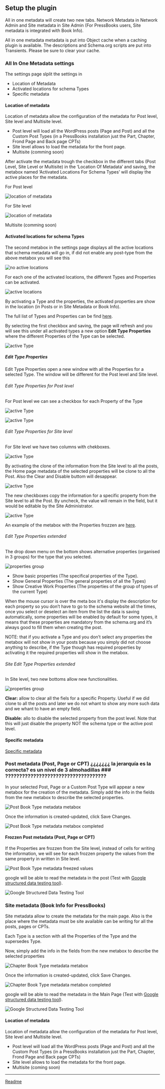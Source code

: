 ## Setup the plugin

All in one metadata will create two new tabs. Network Metadata in Network Admin and Site metadata in Site Admin (For PressBooks users, Site metadata is integrated with Book Info).

All in one metadata metadata is put into Object cache when a caching plugin is available. The descriptions and Schema.org scripts are put into Transients. Please be sure to clear your cache.

### All In One Metadata settings
The settings page slplit the settings in
* Location of Metadata
* Activated locations for schema Types
* Specific metadata

#### Location of metadata
Location of metadata allow the configuration of the metadata for Post level, Site level and Multisite level.

* Post level will load all the WordPress posts (Page and Post) and all the Custom Post Types (in a PressBooks installation just the Part, Chapter, Frond Page and Back page CPTs)
* Site level allows to load the metadata for the front page.
* Multisite (comming soon)

After activate the metadata trough the checkbox in the different tabs (Post Level, Site Level or Multisite) in the ‘Location Of Metadata’ and saving, the metabox named ‘Activated Locations For Schema Types’ will display the active places for the metadata.

For Post level

![location of metadata](images/location_of_metadata_post.png)

For Site level

![location of metadata](images/location_of_metadata_site.png)

Multisite (comming soon)

#### Activated locations for schema Types
The second metabox in the settings page displays all the active locations that schema metadata will go in, if did not enable any post-type from the above metabox you will see this

![no active locations](images/no_active_locations.png)

For each one of the activated locations, the different Types and Properties can be activated.

![active locations](images/active_locations.png)

By activating a Type and the properties, the activated properties are show in the location (in Posts or in Site Metadata or Book Info).

The full list of Types and Properties can be find [here](http://schema.org/doc/full.html).

By selecting the first checkbox and saving, the page will refresh and you will see this under all activated types a new option **Edit Type Properties** where the different Properties of the Type can be selected.

![active Type](images/active_type.png)

##### Edit Type Properties

Edit Type Properties open a new window with all the Properties for a selected Type. The window will be different for the Post level and Site level.

###### Edit Type Properties for Post level

For Post level we can see a checkbox for each Property of the Type

![active Type](images/post_book_type_properties.png)

![active Type](images/post_book_type_properties_saved.png)

###### Edit Type Properties for Site level

For Site level we have two columns with chekboxes.

![active Type](images/site_book_type_properties.png)

By activating the clone of the information from the Site level to all the posts, the Home page metadata of the selected properties will be clone to all the Post. Also the Clear and Disable buttom will desappear.

![active Type](images/site_book_type_properties_saved.png)

The new checkboxes copy the information for a specific property from the Site level to all the Post. By uncheck, the value will remain in the field, but it would be editable by the Site Administrator.

![active Type](images/site_book_type_properties_saved_freezed.png)

An example of the metabox with the Properties frozzen are [here](https://github.com/Books4Languages/pressbooks-metadata/blob/master/doc/documentation-2.md#frozzen-post-metadata-post-page-or-cpt).

###### Edit Type Properties extended

The drop down menu on the bottom shows alternative properties (organised in 3 groups) for the type that you selected.

![properties group](images/type_properties_group.png)

* Show basic properties (The specifical properties of the Type).
* Show General Properties (The general properties of all the Types)
* Show Creative Work Properties (The properties of the group of types of the current Type)

When the mouse cursor is over the meta box it's display the description for each property so you don’t have to go to the schema website all the times, once you select or deselect an item from the list the data is saving automatically, some properties will be enabled by default for some types, it means that these properties are mandatory from the schema.org and it’s always good to fill them when creating the post.

 NOTE: that if you activate a Type and you don’t select any properties the metabox will not show in your posts because you simply did not choose anything to describe, if the Type though has required properties by activating it the required properties will show in the metabox.

###### Site Edit Type Properties extended

In Site level, two new bottoms allow new functionalities.

![properties group](images/site_editing_type_properties_extended.png)

**Clear:** allow to clear all the fiels for a specific Property. Useful if we did clone to all the posts and later we do not whant to show any more such data and we whant to have an empty field.

**Disable:**  allo to disable the selected property from the post level. Note that this will just disable the property NOT the schema type or the active post level.

#### Specific metadata
[Specific metadata](doc/doc-settings-site-specific.png)


### Post metadata (Post, Page or CPT) ¿¿¿¿¿¿¿ la jerarquía es la correcta? es un nivel de 3 almohadillas ### ????????????????????????????????????

In your selected Post, Page or a Custom Post Type will appear a new metabox for the creation of the metadata. Simply add the info in the fields from the new metabox to describe the selected properties.

![Post Book Type metadata metabox](images/post_book_type_metabox.png)

Once the information is created-updated, click Save Changes.

![Post Book Type metadata metabox completed](images/post_book_type_metabox_complete.png)

#### Frozzen Post metadata (Post, Page or CPT)

If the Properties are frozzen from the Site level, instead of cells for writing the information, we will see for each frozzen property the values from the same property in written in Site level.

![Post Book Type metadata freezed values](images/post_book_type_properties_freezed_values.png)

google will be able to read the metadata in the post (Test with [Google structured data testing tool](https://search.google.com/structured-data/testing-tool/u/0/)).

![Google Structured Data Testing Tool](images/google-structured-data-testing-tool.png)

### Site metadata (Book Info for PressBooks)

Site metadata allow to create the metadata for the main page. Also is the place where the metadata must be site available can be writing for all the posts, pages or CPTs.

Each Type is a section with all the Properties of the Type and the supersedes Type.

Now, simply add the info in the fields from the new metabox to describe the selected properties

![Chapter Book Type metadata metabox](images/post_book_type_metabox.png)

Once the information is created-updated, click Save Changes.

![Chapter Book Type metadata metabox completed](images/post_book_type_metabox_complete.png)

google will be able to read the metadata in the Main Page (Test with [Google structured data testing tool](https://search.google.com/structured-data/testing-tool/u/0/)).

![Google Structured Data Testing Tool](images/google-structured-data-testing-tool.png)

  #### Location of metadata
  Location of metadata allow the configuration of the metadata for Post level, Site level and Multisite level.

  * Post level will load all the WordPress posts (Page and Post) and all the Custom Post Types (in a PressBooks installation just the Part, Chapter, Frond Page and Back page CPTs)
  * Site level allows to load the metadata for the front page.
  * Multisite (coming soon)

---

[Readme](/Readme.md)
